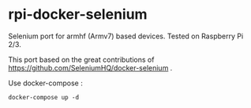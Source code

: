 # rpi-docker-selenium
Selenium port for armhf (Armv7) based devices. Tested on Raspberry Pi 2/3.

This port based on the great contributions of https://github.com/SeleniumHQ/docker-selenium .

Use docker-compose :
```
docker-compose up -d
```